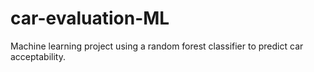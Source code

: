 # car-evaluation-ML
Machine learning project using a random forest classifier to predict car acceptability.
